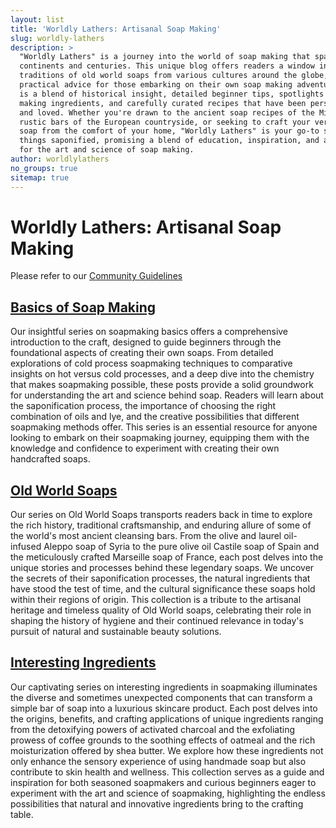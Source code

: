 ```yaml
---
layout: list
title: 'Worldly Lathers: Artisanal Soap Making'
slug: worldly-lathers
description: >
  "Worldly Lathers" is a journey into the world of soap making that spans
  continents and centuries. This unique blog offers readers a window into the rich
  traditions of old world soaps from various cultures around the globe, combined with
  practical advice for those embarking on their own soap making adventures. Each post
  is a blend of historical insight, detailed beginner tips, spotlights on diverse soap
  making ingredients, and carefully curated recipes that have been personally tested
  and loved. Whether you're drawn to the ancient soap recipes of the Middle East, the
  rustic bars of the European countryside, or seeking to craft your very own bespoke
  soap from the comfort of your home, "Worldly Lathers" is your go-to source for all
  things saponified, promising a blend of education, inspiration, and a deep appreciation
  for the art and science of soap making.
author: worldlylathers
no_groups: true
sitemap: true
---
```


# Worldly Lathers: Artisanal Soap Making

Please refer to our [Community Guidelines](/community-guidelines)

## [Basics of Soap Making](/basics-of-soap-making)

Our insightful series on soapmaking basics offers a comprehensive introduction to the
craft, designed to guide beginners through the foundational aspects of creating their
own soaps. From detailed explorations of cold process soapmaking techniques to comparative
insights on hot versus cold processes, and a deep dive into the chemistry that makes
soapmaking possible, these posts provide a solid groundwork for understanding the art and
science behind soap. Readers will learn about the saponification process, the importance
of choosing the right combination of oils and lye, and the creative possibilities that
different soapmaking methods offer. This series is an essential resource for anyone
looking to embark on their soapmaking journey, equipping them with the knowledge and
confidence to experiment with creating their own handcrafted soaps.

## [Old World Soaps](/old-world-soaps)

Our series on Old World Soaps transports readers back in time to explore the rich history,
traditional craftsmanship, and enduring allure of some of the world's most ancient cleansing
bars. From the olive and laurel oil-infused Aleppo soap of Syria to the pure olive oil
Castile soap of Spain and the meticulously crafted Marseille soap of France, each post
delves into the unique stories and processes behind these legendary soaps. We uncover the
secrets of their saponification processes, the natural ingredients that have stood the test
of time, and the cultural significance these soaps hold within their regions of origin. This
collection is a tribute to the artisanal heritage and timeless quality of Old World soaps,
celebrating their role in shaping the history of hygiene and their continued relevance in
today's pursuit of natural and sustainable beauty solutions.

## [Interesting Ingredients](/interesting-ingredients)

Our captivating series on interesting ingredients in soapmaking illuminates the diverse and
sometimes unexpected components that can transform a simple bar of soap into a luxurious
skincare product. Each post delves into the origins, benefits, and crafting applications of
unique ingredients ranging from the detoxifying powers of activated charcoal and the
exfoliating prowess of coffee grounds to the soothing effects of oatmeal and the rich
moisturization offered by shea butter. We explore how these ingredients not only enhance the
sensory experience of using handmade soap but also contribute to skin health and wellness.
This collection serves as a guide and inspiration for both seasoned soapmakers and curious
beginners eager to experiment with the art and science of soapmaking, highlighting the
endless possibilities that natural and innovative ingredients bring to the crafting table.